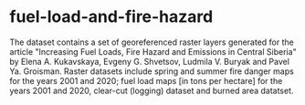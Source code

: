 # fuel-load-and-fire-hazard
The dataset contains a set of georeferenced raster layers generated for the article "Increasing Fuel Loads, Fire Hazard and Emissions in Central Siberia" by Elena A. Kukavskaya, Evgeny G. Shvetsov, Ludmila V. Buryak and Pavel Ya. Groisman.
Raster datasets include spring and summer fire danger maps for the years 2001 and 2020; fuel load maps [in tons per hectare] for the years 2001 and 2020, clear-cut (logging) dataset and burned area datatset.
